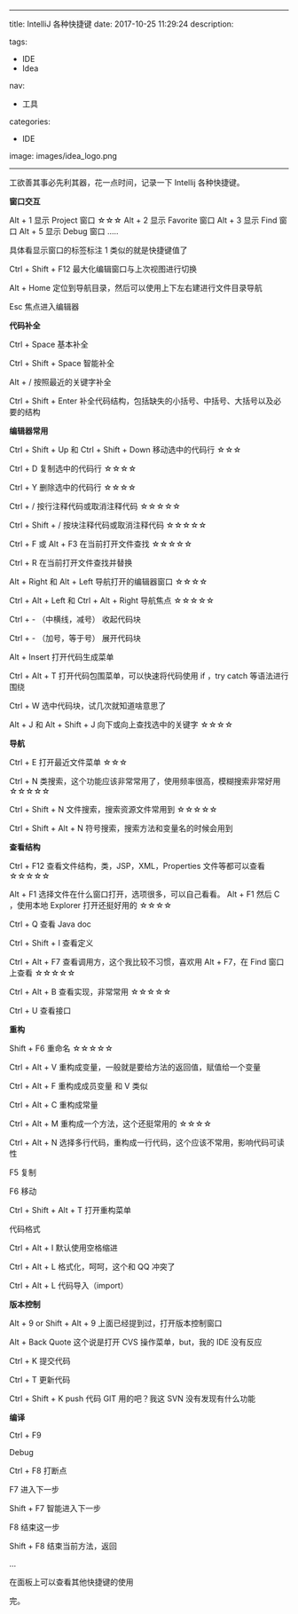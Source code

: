 ----
title: IntelliJ 各种快捷键
date: 2017-10-25 11:29:24
description: 

tags:
- IDE
- Idea

nav:
- 工具

categories:
- IDE

image: images/idea_logo.png

----

工欲善其事必先利其器，花一点时间，记录一下 Intellij 各种快捷键。


**窗口交互**

Alt + 1 显示 Project 窗口 ☆☆☆
Alt + 2 显示 Favorite 窗口
Alt + 3 显示 Find 窗口
Alt + 5 显示 Debug 窗口
…..

具体看显示窗口的标签标注 1 类似的就是快捷键值了

Ctrl + Shift + F12 最大化编辑窗口与上次视图进行切换

Alt + Home 定位到导航目录，然后可以使用上下左右建进行文件目录导航

Esc 焦点进入编辑器

**代码补全**

Ctrl + Space 基本补全

Ctrl + Shift + Space 智能补全

Alt + / 按照最近的关键字补全

Ctrl + Shift + Enter 补全代码结构，包括缺失的小括号、中括号、大括号以及必要的结构

**编辑器常用**

Ctrl + Shift + Up 和 Ctrl + Shift + Down 移动选中的代码行 ☆☆☆

Ctrl + D 复制选中的代码行 ☆☆☆☆

Ctrl + Y 删除选中的代码行 ☆☆☆☆

Ctrl + / 按行注释代码或取消注释代码 ☆☆☆☆☆

Ctrl + Shift + / 按块注释代码或取消注释代码 ☆☆☆☆☆

Ctrl + F 或 Alt + F3 在当前打开文件查找 ☆☆☆☆☆

Ctrl + R 在当前打开文件查找并替换

Alt + Right 和 Alt + Left 导航打开的编辑器窗口 ☆☆☆☆

Ctrl + Alt + Left 和 Ctrl + Alt + Right 导航焦点 ☆☆☆☆☆

Ctrl + - （中横线，减号） 收起代码块

Ctrl + - （加号，等于号） 展开代码块

Alt + Insert 打开代码生成菜单

Ctrl + Alt + T 打开代码包围菜单，可以快速将代码使用 if ，try catch 等语法进行围绕

Ctrl + W 选中代码块，试几次就知道啥意思了

Alt + J 和 Alt + Shift + J 向下或向上查找选中的关键字 ☆☆☆☆

**导航**

Ctrl + E 打开最近文件菜单 ☆☆☆

Ctrl + N 类搜索，这个功能应该非常常用了，使用频率很高，模糊搜索非常好用 ☆☆☆☆☆

Ctrl + Shift + N 文件搜索，搜索资源文件常用到 ☆☆☆☆☆

Ctrl + Shift + Alt + N 符号搜索，搜索方法和变量名的时候会用到

**查看结构**

Ctrl + F12 查看文件结构，类，JSP，XML，Properties 文件等都可以查看 ☆☆☆☆☆

Alt + F1 选择文件在什么窗口打开，选项很多，可以自己看看。 Alt + F1 然后 C ，使用本地 Explorer 打开还挺好用的 ☆☆☆☆

Ctrl + Q 查看 Java doc

Ctrl + Shift + I 查看定义

Ctrl + Alt + F7 查看调用方，这个我比较不习惯，喜欢用 Alt + F7，在 Find 窗口上查看 ☆☆☆☆☆

Ctrl + Alt + B 查看实现，非常常用 ☆☆☆☆☆

Ctrl + U 查看接口

**重构**

Shift + F6 重命名 ☆☆☆☆☆

Ctrl + Alt + V 重构成变量，一般就是要给方法的返回值，赋值给一个变量

Ctrl + Alt + F 重构成成员变量 和 V 类似

Ctrl + Alt + C 重构成常量

Ctrl + Alt + M 重构成一个方法，这个还挺常用的 ☆☆☆☆

Ctrl + Alt + N 选择多行代码，重构成一行代码，这个应该不常用，影响代码可读性

F5 复制

F6 移动

Ctrl + Shift + Alt + T 打开重构菜单

代码格式

Ctrl + Alt + I 默认使用空格缩进

Ctrl + Alt + L 格式化，呵呵，这个和 QQ 冲突了

Ctrl + Alt + L 代码导入（import）

**版本控制**

Alt + 9 or Shift + Alt + 9 上面已经提到过，打开版本控制窗口

Alt + Back Quote 这个说是打开 CVS 操作菜单，but，我的 IDE 没有反应

Ctrl + K 提交代码

Ctrl + T 更新代码

Ctrl + Shift + K push 代码 GIT 用的吧？我这 SVN 没有发现有什么功能

**编译**

Ctrl + F9

Debug

Ctrl + F8 打断点

F7 进入下一步

Shift + F7 智能进入下一步

F8 结束这一步

Shift + F8 结束当前方法，返回

…

在面板上可以查看其他快捷键的使用

完。